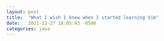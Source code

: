 ```yaml
---
layout: post
title:  "What I wish I knew when I started learning Vim"
date:   2021-12-27 18:05:43 -0500
categories: java
---
```

